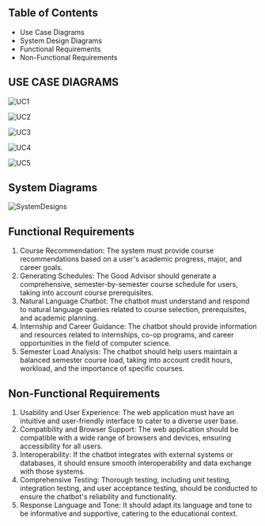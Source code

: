 ## Table of Contents
* Use Case Diagrams
* System Design Diagrams
* Functional Requirements
* Non-Functional Requirements

## USE CASE DIAGRAMS

![UC1](https://github.com/CSC-4350-FL2023/TheGoodAdvisor/assets/84640675/749603d2-03bc-4193-9fe5-df9f00c1c354)

![UC2](https://github.com/CSC-4350-FL2023/TheGoodAdvisor/assets/84640675/d9acf0a6-9191-4135-91d6-98bc8690c334)

![UC3](https://github.com/CSC-4350-FL2023/TheGoodAdvisor/assets/84640675/52a06a19-9842-4def-9c95-2b9f070655a2)

![UC4](https://github.com/CSC-4350-FL2023/TheGoodAdvisor/assets/84640675/29be5af5-ae62-4a59-9302-33f889fb072e)

![UC5](https://github.com/CSC-4350-FL2023/TheGoodAdvisor/assets/84640675/6377baf8-c40f-4c46-9caf-fbdff1d8d3c7)

## System Diagrams

![SystemDesigns](https://github.com/CSC-4350-FL2023/TheGoodAdvisor/assets/84640675/fb7427b4-50d8-4b62-a049-55b922926b5a)

## Functional Requirements

1. Course Recommendation: The system must provide course recommendations based on a user's academic progress, major, and career goals.
2. Generating Schedules: The Good Advisor should generate a comprehensive, semester-by-semester course schedule for users, taking into account course prerequisites.
3. Natural Language Chatbot: The chatbot must understand and respond to natural language queries related to course selection, prerequisites, and academic planning.
4. Internship and Career Guidance: The chatbot should provide information and resources related to internships, co-op programs, and career opportunities in the field of computer science.
5. Semester Load Analysis: The chatbot should help users maintain a balanced semester course load, taking into account credit hours, workload, and the importance of specific courses.

## Non-Functional Requirements
    
1. Usability and User Experience: The web application must have an intuitive and user-friendly interface to cater to a diverse user base.
2. Compatibility and Browser Support: The web application should be compatible with a wide range of browsers and devices, ensuring accessibility for all users.
3. Interoperability: If the chatbot integrates with external systems or databases, it should ensure smooth interoperability and data exchange with those systems.
4. Comprehensive Testing: Thorough testing, including unit testing, integration testing, and user acceptance testing, should be conducted to ensure the chatbot's reliability and functionality.
5. Response Language and Tone: It should adapt its language and tone to be informative and supportive, catering to the educational context.

